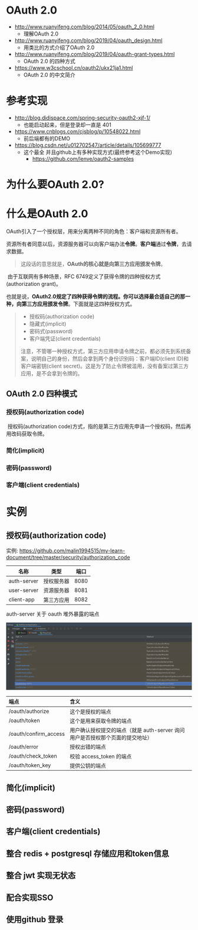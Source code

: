 # OAuth 2.0

- http://www.ruanyifeng.com/blog/2014/05/oauth_2_0.html
  - 理解OAuth 2.0
- http://www.ruanyifeng.com/blog/2019/04/oauth_design.html
  - 用类比的方式介绍了OAuth 2.0
- http://www.ruanyifeng.com/blog/2019/04/oauth-grant-types.html
  - OAuth 2.0 的四种方式
- https://www.w3cschool.cn/oauth2/ukx21ja1.html
  - OAuth 2.0 的中文简介



# 参考实现

- http://blog.didispace.com/spring-security-oauth2-xjf-1/
  - 也能启动起来，但是登录却一直是 401
- https://www.cnblogs.com/cjsblog/p/10548022.html
  - 前后端都有的DEMO
- https://blog.csdn.net/u012702547/article/details/105699777
  - 这个最全 并且github上有多种实现方式(最终参考这个Demo实现)
    - https://github.com/lenve/oauth2-samples



# 为什么要OAuth 2.0?

# 什么是OAuth 2.0

​		OAuth引入了一个授权层，用来分离两种不同的角色：客户端和资源所有者。

​		资源所有者同意以后，资源服务器可以向客户端办法**令牌**。**客户端**通过**令牌**，去请求数据。

> 这段话的意思就是，**OAuth的核心就是向第三方应用颁发令牌**。

​		由于互联网有多种场景，RFC 6749定义了获得令牌的四种授权方式(authorization grant)。

​		也就是说，**OAuth2.0规定了四种获得令牌的流程。你可以选择最合适自己的那一种，向第三方应用颁发令牌**。下面就是这四种授权方式。

> - 授权码(authorization code)
> - 隐藏式(implicit)
> - 密码式(password)
> - 客户端凭证(client credentials)
>
> 注意，不管哪一种授权方式，第三方应用申请令牌之前，都必须先到系统备案，说明自己的身份，然后会拿到两个身份识别码：客户端ID(client ID)和客户端密钥(client secret)。这是为了防止令牌被滥用，没有备案过第三方应用，是不会拿到令牌的。

## OAuth 2.0 四种模式



### 授权码(authorization code)

​		授权码(authorization code)方式，指的是第三方应用先申请一个授权码，然后再用改码获取令牌。



### 简化(implicit)

### 密码(password)

### 客户端(client credentials)



# 实例

## 授权码(authorization code)

实例: https://github.com/malin1994515/my-learn-document/tree/master/security/authorization_code



| 名称        | 类型       | 端口 |
| ----------- | ---------- | ---- |
| auth-server | 授权服务器 | 8080 |
| user-server | 资源服务器 | 8081 |
| client-app  | 第三方应用 | 8082 |



auth-server 关于 oauth 堆外暴露的端点

![image-20201218110010684](OAuth2.0.assets/image-20201218110010684.png)

| 端点                  | 含义                                                         |
| :-------------------- | :----------------------------------------------------------- |
| /oauth/authorize      | 这个是授权的端点                                             |
| /oauth/token          | 这个是用来获取令牌的端点                                     |
| /oauth/confirm_access | 用户确认授权提交的端点（就是 auth-server 询问用户是否授权那个页面的提交地址） |
| /oauth/error          | 授权出错的端点                                               |
| /oauth/check_token    | 校验 access_token 的端点                                     |
| /oauth/token_key      | 提供公钥的端点                                               |



## 简化(implicit)



## 密码(password)



## 客户端(client credentials)



## 整合 redis + postgresql 存储应用和token信息



## 整合 jwt 实现无状态



## 配合实现SSO



## 使用github 登录
